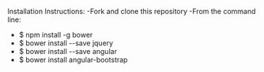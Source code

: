Installation Instructions:
-Fork and clone this repository
-From the command line:
  - $ npm install -g bower
  - $ bower install --save jquery
  - $ bower install --save angular
  - $ bower install angular-bootstrap
